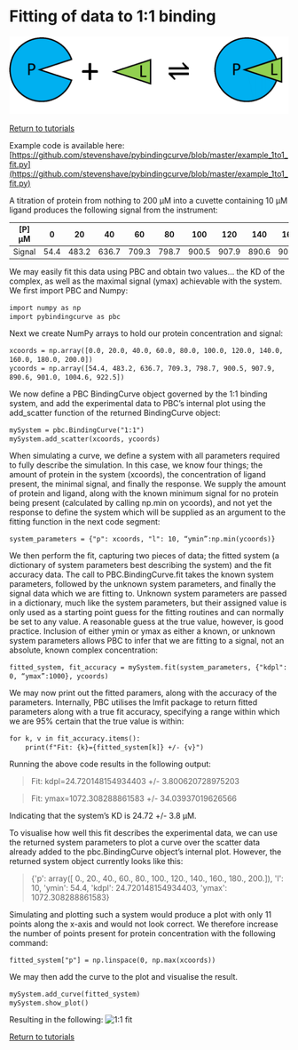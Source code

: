 # Fitting of data to 1:1 binding
![1:1 binding system](./images/Fig_system_1to1.png "1:1 binding system")

[Return to tutorials](tutorial.md)
 
Example code is available here: [https://github.com/stevenshave/pybindingcurve/blob/master/example_1to1_fit.py](https://github.com/stevenshave/pybindingcurve/blob/master/example_1to1_fit.py)

A titration of protein from nothing to 200 µM into a cuvette containing 10 µM ligand produces the following signal from the instrument:

| [P] µM | 0 | 20 |40|60|80|100|120|140|160|180|200|
|---|---|---|---|---|---|---|---|---|---|---|---
| Signal |	54.4|483.2|636.7|709.3|798.7|900.5|907.9|890.6|901.0|1004.6|922.5|

We may easily fit this data using PBC and obtain two values… the KD of the complex, as well as the maximal signal (ymax) achievable with the system.
We first import PBC and Numpy:
```
import numpy as np
import pybindingcurve as pbc
```
Next we create NumPy arrays to hold our protein concentration and signal:
```
xcoords = np.array([0.0, 20.0, 40.0, 60.0, 80.0, 100.0, 120.0, 140.0, 160.0, 180.0, 200.0])
ycoords = np.array([54.4, 483.2, 636.7, 709.3, 798.7, 900.5, 907.9, 890.6, 901.0, 1004.6, 922.5])
```
We now define a PBC BindingCurve object governed by the 1:1 binding system, and add the experimental data to PBC’s internal plot using the add_scatter function of the returned BindingCurve object:
```
mySystem = pbc.BindingCurve("1:1")
mySystem.add_scatter(xcoords, ycoords)
```
When simulating a curve, we define a system with all parameters required to fully describe the simulation.  In this case, we know four things; the amount of protein in the system (xcoords), the concentration of ligand present, the minimal signal, and finally the response.  We supply the amount of protein and ligand, along with the known minimum signal for no protein being present (calculated by calling np.min on ycoords), and not yet the response to define the system which will be supplied as an argument to the fitting function in the next code segment:
```
system_parameters = {"p": xcoords, "l": 10, “ymin”:np.min(ycoords)}
``` 
We then perform the fit, capturing two pieces of data; the fitted system (a dictionary of system parameters best describing the system) and the fit accuracy data.  The call to PBC.BindingCurve.fit takes the known system parameters, followed by the unknown system parameters, and finally the signal data which we are fitting to.  Unknown system parameters are passed in a dictionary, much like the system parameters, but their assigned value is only used as a starting point guess for the fitting routines and can normally be set to any value. A reasonable guess at the true value, however, is good practice. Inclusion of either ymin or ymax as either a known, or unknown system parameters allows PBC to infer that we are fitting to a signal, not an absolute, known complex concentration:
```
fitted_system, fit_accuracy = mySystem.fit(system_parameters, {"kdpl": 0, “ymax”:1000}, ycoords)
```
We may now print out the fitted paramers, along with the accuracy of the parameters. Internally, PBC utilises the lmfit package to return fitted parameters along with a true fit accuracy, specifying a range within which we are 95% certain that the true value is within:
```
for k, v in fit_accuracy.items():
    print(f"Fit: {k}={fitted_system[k]} +/- {v}")
````
Running the above code results in the following output:

> Fit: kdpl=24.720148154934403 +/- 3.800620728975203

> Fit: ymax=1072.308288861583 +/- 34.03937019626566

Indicating that the system’s KD is 24.72 +/- 3.8 µM.

To visualise how well this fit describes the experimental data, we can use the returned system parameters to plot a curve over the scatter data already added to the pbc.BindingCurve object’s internal plot.  However, the returned system object currently looks like this:
> {'p': array([  0.,  20.,  40.,  60.,  80., 100., 120., 140., 160., 180., 200.]), 'l': 10, 'ymin': 54.4, 'kdpl': 24.720148154934403, 'ymax': 1072.308288861583}

Simulating and plotting such a system would produce a plot with only 11 points along the x-axis and would  not look correct.  We therefore increase the number of points present for protein concentration with the following command:
```
fitted_system["p"] = np.linspace(0, np.max(xcoords))
```
We may then add the curve to the plot and visualise the result.
```
mySystem.add_curve(fitted_system)
mySystem.show_plot()
```
Resulting in the following:
![1:1 fit](./images/Fig_1to1_fit.svg "1:1 fit")


[Return to tutorials](tutorial.md)
